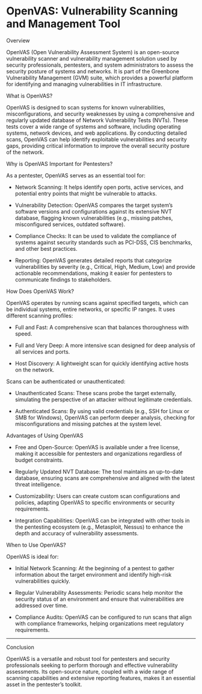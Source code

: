 # OpenVAS: Vulnerability Scanning and Management Tool

 Overview

OpenVAS (Open Vulnerability Assessment System) is an open-source vulnerability scanner and vulnerability management solution used by security professionals, pentesters, and system administrators to assess the security posture of systems and networks. It is part of the Greenbone Vulnerability Management (GVM) suite, which provides a powerful platform for identifying and managing vulnerabilities in IT infrastructure.

What is OpenVAS?
  
OpenVAS is designed to scan systems for known vulnerabilities, misconfigurations, and security weaknesses by using a comprehensive and regularly updated database of Network Vulnerability Tests (NVTs). These tests cover a wide range of systems and software, including operating systems, network devices, and web applications. By conducting detailed scans, OpenVAS can help identify exploitable vulnerabilities and security gaps, providing critical information to improve the overall security posture of the network.

Why is OpenVAS Important for Pentesters?
  
As a pentester, OpenVAS serves as an essential tool for:

* Network Scanning: It helps identify open ports, active services, and potential entry points that might be vulnerable to attacks.

* Vulnerability Detection: OpenVAS compares the target system’s software versions and configurations against its extensive NVT database, flagging known vulnerabilities (e.g., missing patches, misconfigured services, outdated software).

* Compliance Checks: It can be used to validate the compliance of systems against security standards such as PCI-DSS, CIS benchmarks, and other best practices.

* Reporting: OpenVAS generates detailed reports that categorize vulnerabilities by severity (e.g., Critical, High, Medium, Low) and provide actionable recommendations, making it easier for pentesters to communicate findings to stakeholders.

How Does OpenVAS Work?

OpenVAS operates by running scans against specified targets, which can be individual systems, entire networks, or specific IP ranges. It uses different scanning profiles:

* Full and Fast: A comprehensive scan that balances thoroughness with speed.

* Full and Very Deep: A more intensive scan designed for deep analysis of all services and ports.

* Host Discovery: A lightweight scan for quickly identifying active hosts on the network.

Scans can be authenticated or unauthenticated:

- Unauthenticated Scans: These scans probe the target externally, simulating the perspective of an attacker without legitimate credentials.

- Authenticated Scans: By using valid credentials (e.g., SSH for Linux or SMB for Windows), OpenVAS can perform deeper analysis, checking for misconfigurations and missing patches at the system level.

Advantages of Using OpenVAS

* Free and Open-Source: OpenVAS is available under a free license, making it accessible for pentesters and organizations regardless of budget constraints.

* Regularly Updated NVT Database: The tool maintains an up-to-date database, ensuring scans are comprehensive and aligned with the latest threat intelligence.

* Customizability: Users can create custom scan configurations and policies, adapting OpenVAS to specific environments or security requirements.

* Integration Capabilities: OpenVAS can be integrated with other tools in the pentesting ecosystem (e.g., Metasploit, Nessus) to enhance the depth and accuracy of vulnerability assessments.

When to Use OpenVAS?

OpenVAS is ideal for:

* Initial Network Scanning: At the beginning of a pentest to gather information about the target environment and identify high-risk vulnerabilities quickly.

* Regular Vulnerability Assessments: Periodic scans help monitor the security status of an environment and ensure that vulnerabilities are addressed over time.

* Compliance Audits: OpenVAS can be configured to run scans that align with compliance frameworks, helping organizations meet regulatory requirements.

--------------------------------
Conclusion

OpenVAS is a versatile and robust tool for pentesters and security professionals seeking to perform thorough and effective vulnerability assessments. Its open-source nature, coupled with a wide range of scanning capabilities and extensive reporting features, makes it an essential asset in the pentester’s toolkit.
